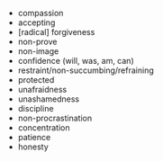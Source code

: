 - compassion  
- accepting  
- [radical] forgiveness  
- non-prove  
- non-image  
- confidence (will, was, am, can)  
- restraint/non-succumbing/refraining
- protected  
- unafraidness  
- unashamedness  
- discipline  
- non-procrastination  
- concentration  
- patience
- honesty